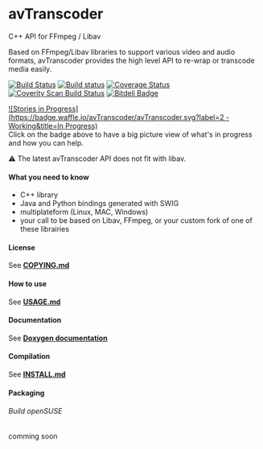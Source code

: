 # avTranscoder

C++ API for FFmpeg / Libav

Based on FFmpeg/Libav libraries to support various video and audio formats, avTranscoder provides the high level API to re-wrap or transcode media easily.

[![Build Status](https://travis-ci.org/avTranscoder/avTranscoder.svg?branch=develop)](https://travis-ci.org/avTranscoder/avTranscoder)
[![Build status](https://ci.appveyor.com/api/projects/status/6urf0otyhtj8xuny?svg=true)](https://ci.appveyor.com/project/cchampet/avtranscoder)
[![Coverage Status](https://coveralls.io/repos/avTranscoder/avTranscoder/badge.svg)](https://coveralls.io/r/avTranscoder/avTranscoder)
<a href="https://scan.coverity.com/projects/2626"><img alt="Coverity Scan Build Status" src="https://scan.coverity.com/projects/2626/badge.svg"/></a>
[![Bitdeli Badge](https://d2weczhvl823v0.cloudfront.net/avTranscoder/avtranscoder/trend.png)](https://bitdeli.com/free "Bitdeli Badge")  

[![Stories in Progress](https://badge.waffle.io/avTranscoder/avTranscoder.svg?label=2 - Working&title=In Progress)](http://waffle.io/avTranscoder/avTranscoder)   
Click on the badge above to have a big picture view of what's in progress and how you can help.  

:warning: The latest avTranscoder API does not fit with libav.

#### What you need to know
* C++ library
* Java and Python bindings generated with SWIG
* multiplateform (Linux, MAC, Windows)
* your call to be based on Libav, FFmpeg, or your custom fork of one of these librairies

#### License
See [**COPYING.md**](COPYING.md)

#### How to use
See [**USAGE.md**](USAGE.md)

#### Documentation
See [**Doxygen documentation**](http://avtranscoder.github.io/avTranscoder-doxygen/)

#### Compilation
See [**INSTALL.md**](INSTALL.md)

#### Packaging

###### Build openSUSE  
comming soon
